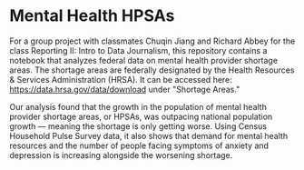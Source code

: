 # Mental Health HPSAs

For a group project with classmates Chuqin Jiang and Richard Abbey for the class Reporting II: Intro to Data Journalism, this repository contains a notebook that analyzes federal data on mental health provider shortage areas. The shortage areas are federally designated by the Health Resources & Services Administration (HRSA). It can be accessed here:
https://data.hrsa.gov/data/download under "Shortage Areas."

Our analysis found that the growth in the population of mental health provider shortage areas, or HPSAs, was outpacing national population growth — meaning the shortage is only getting worse. Using Census Household Pulse Survey data, it also shows that demand for mental health resources and the number of people facing symptoms of anxiety and depression is increasing alongside the worsening shortage. 
